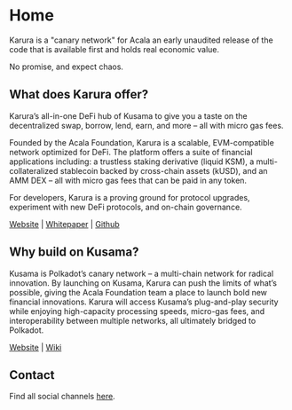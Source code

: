 # Home

Karura is a "canary network" for Acala an early unaudited release of the code that is available first and holds real economic value. 

No promise, and expect chaos. 

## What does Karura offer?

Karura’s all-in-one DeFi hub of Kusama to give you a taste on the decentralized swap, borrow, lend, earn, and more – all with micro gas fees.

Founded by the Acala Foundation, Karura is a scalable, EVM-compatible network optimized for DeFi. The platform offers a suite of financial applications including: a trustless staking derivative \(liquid KSM\), a multi-collateralized stablecoin backed by cross-chain assets \(kUSD\), and an AMM DEX – all with micro gas fees that can be paid in any token.

For developers, Karura is a proving ground for protocol upgrades, experiment with new DeFi protocols, and on-chain governance. 

[Website](https://karura.network) \| [Whitepaper](https://github.com/AcalaNetwork/Acala-white-paper) \| [Github](https://github.com/AcalaNetwork/Acala)

## Why build on Kusama?

Kusama is Polkadot’s canary network – a multi-chain network for radical innovation. By launching on Kusama, Karura can push the limits of what’s possible, giving the Acala Foundation team a place to launch bold new financial innovations. Karura will access Kusama’s plug-and-play security while enjoying high-capacity processing speeds, micro-gas fees, and interoperability between multiple networks, all ultimately bridged to Polkadot.

[Website](https://kusama.network/) \| [Wiki](https://guide.kusama.network/docs/kusama-index)

## Contact

Find all social channels [here](https://linktr.ee/karuranetwork).


